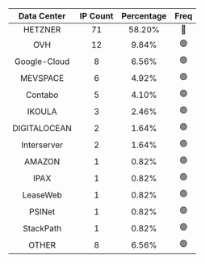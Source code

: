 | Data Center | IP Count | Percentage | Freq |
|:------------:|:--------:|:-----------:|:-----:|
| HETZNER | 71 | 58.20% | 🔴 |
| OVH | 12 | 9.84% | 🟢 |
| Google-Cloud | 8 | 6.56% | 🟢 |
| MEVSPACE | 6 | 4.92% | 🟢 |
| Contabo | 5 | 4.10% | 🟢 |
| IKOULA | 3 | 2.46% | 🟢 |
| DIGITALOCEAN | 2 | 1.64% | 🟢 |
| Interserver | 2 | 1.64% | 🟢 |
| AMAZON | 1 | 0.82% | 🟢 |
| IPAX | 1 | 0.82% | 🟢 |
| LeaseWeb | 1 | 0.82% | 🟢 |
| PSINet | 1 | 0.82% | 🟢 |
| StackPath | 1 | 0.82% | 🟢 |
| OTHER | 8 | 6.56% | 🟢 |